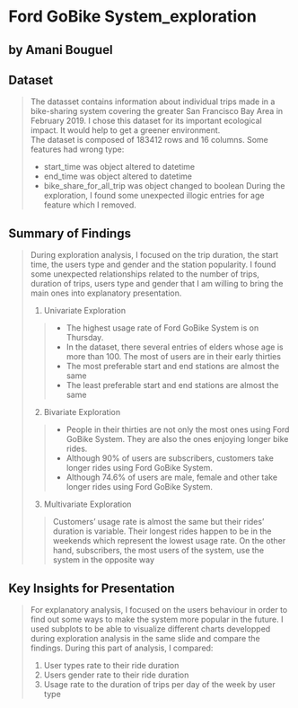# Ford GoBike System_exploration
## by Amani Bouguel


## Dataset

>The datasset contains information about individual trips made in a bike-sharing system covering the greater San Francisco Bay Area in February 2019. I chose this dataset for its important ecological impact. It would help to get a greener environment. </br>
The dataset is composed of 183412 rows and 16 columns. 
Some features had wrong type:
>- start_time was object altered to datetime
>- end_time was object altered to datetime
>- bike_share_for_all_trip was object changed to boolean
During the exploration, I found some unexpected illogic entries for age feature which I removed.

## Summary of Findings

> During exploration analysis, I focused on the trip duration, the start time, the users type and gender and the station popularity. 
I found some unexpected relationships related to the number of trips, duration of trips, users type and gender that I am willing to bring the main ones into explanatory presentation. 
>1. Univariate Exploration
>>- The highest usage rate of Ford GoBike System is on Thursday.
>>- In the dataset, there several entries of elders whose age is more than 100. The most of users are in their early thirties
>>- The most preferable start and end stations are almost the same
>>- The least preferable start and end stations are almost the same
>2. Bivariate Exploration
>>- People in their thirties are not only the most ones using Ford GoBike System. They are also the ones enjoying longer bike rides.
>>- Although 90% of users are subscribers, customers take longer rides using Ford GoBike System.
>>- Although 74.6% of users are male, female and other take longer rides using Ford GoBike System.
>3. Multivariate Exploration 
>>Customers’ usage rate is almost the same but their rides’ duration is variable. Their longest rides happen to be in the weekends which represent the lowest usage rate.
On the other hand, subscribers, the most users of the system, use the system in the opposite way


## Key Insights for Presentation

> For explanatory analysis, I focused on the users behaviour in order to find out some ways to make the system more popular in the future. 
I used subplots to be able to visualize different charts developped during exploration analysis in the same slide and compare the findings.
During this part of analysis, I compared:
>1. User types rate to their ride duration
>2. Users gender rate to their ride duration
>3. Usage rate to the duration of trips per day of the week by user type